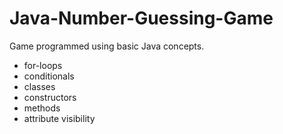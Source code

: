 # Java-Number-Guessing-Game

Game programmed using basic Java concepts.
* for-loops
* conditionals
* classes
* constructors
* methods
* attribute visibility
